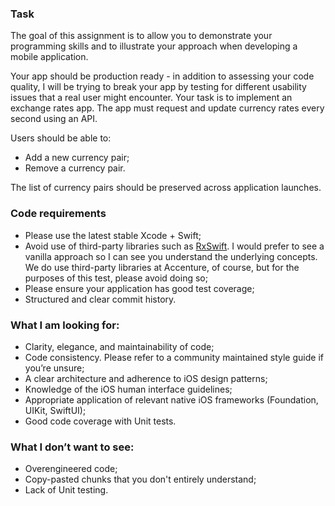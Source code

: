 ### Task

The goal of this assignment is to allow you to demonstrate your programming skills and to illustrate your approach when developing a mobile application.

Your app should be production ready - in addition to assessing your code quality, I will be trying to break your app by testing for different usability issues that a real user might encounter. Your task is to implement an exchange rates app. The app must request and update currency rates every second using an API.

Users should be able to:

- Add a new currency pair;
- Remove a currency pair.

The list of currency pairs should be preserved across application launches.

### Code requirements

- Please use the latest stable Xcode + Swift;
- Avoid use of third-party libraries such as [RxSwift](https://github.com/ReactiveX/RxSwift). I would prefer to see a vanilla approach so I can see you understand the underlying concepts. We do use third-party libraries at Accenture, of course, but for the purposes of this test, please avoid doing so;
- Please ensure your application has good test coverage;
- Structured and clear commit history.

### What I am looking for:

- Clarity, elegance, and maintainability of code;
- Code consistency. Please refer to a community maintained style guide if you’re unsure;
- A clear architecture and adherence to iOS design patterns;
- Knowledge of the iOS human interface guidelines;
- Appropriate application of relevant native iOS frameworks (Foundation, UIKit, SwiftUI);
- Good code coverage with Unit tests.

### What I don’t want to see:

- Overengineered code;
- Copy-pasted chunks that you don't entirely understand;
- Lack of Unit testing.
